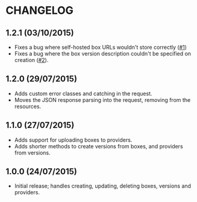 # CHANGELOG

## 1.2.1 (03/10/2015)

* Fixes a bug where self-hosted box URLs wouldn't store correctly ([#1][])
* Fixes a bug where the box version description couldn't be specified on
  creation ([#2][]).

## 1.2.0 (29/07/2015)

* Adds custom error classes and catching in the request.
* Moves the JSON response parsing into the request, removing from the
  resources.

## 1.1.0 (27/07/2015)

* Adds support for uploading boxes to providers.
* Adds shorter methods to create versions from boxes, and providers from
  versions.

## 1.0.0 (24/07/2015)

* Initial release; handles creating, updating, deleting boxes, versions and
  providers.

[#1]: https://github.com/nickcharlton/atlas-ruby/issues/1
[#2]: https://github.com/nickcharlton/atlas-ruby/issues/2
